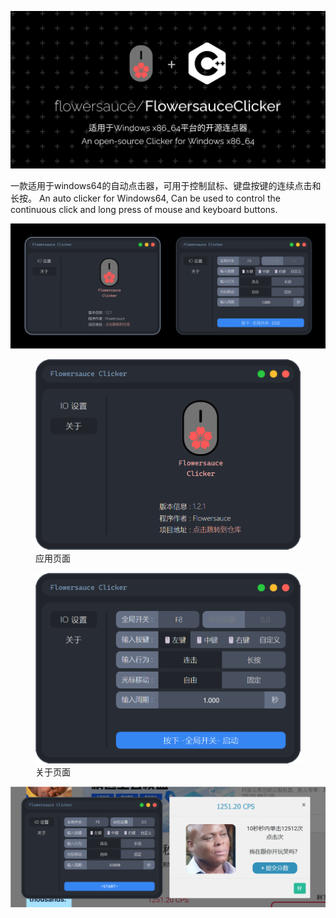 <p align="center">
  <img src="assets/repository header image.png" alt="头图">
</p>  
一款适用于windows64的自动点击器，可用于控制鼠标、键盘按键的连续点击和长按。  
An auto clicker for Windows64, Can be used to control the continuous click and long press of mouse and keyboard buttons.  
<p align="center">
  <img src="assets/application preview.png" alt="应用程序预览">
</p>  
<p align="center">
  <figure>
    <img src="assets/application preview A.png" alt="应用程序预览 应用页" style="margin-right: 20px;"/>
    <figcaption>应用页面</figcaption>
  </figure>
  <figure>
    <img src="assets/application preview B.png" alt="应用程序预览 关于页" />
    <figcaption>关于页面</figcaption>
  </figure>
</p>  
  
![PAGE3](assets/test.png)

